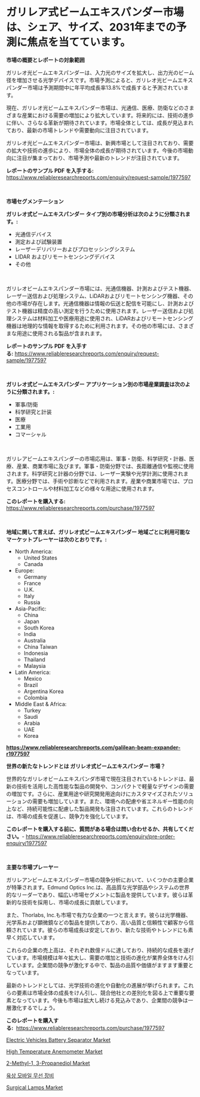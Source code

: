 <p><h1>ガリレア式ビームエキスパンダー市場は、シェア、サイズ、2031年までの予測に焦点を当てています。</h1></p><p><strong>市場の概要とレポートの対象範囲</strong></p>
<p><p>ガリレオ光ビームエキスパンダーは、入力光のサイズを拡大し、出力光のビーム径を増加させる光学デバイスです。市場予測によると、ガリレオ光ビームエキスパンダー市場は予測期間中に年平均成長率13.8%で成長すると予測されています。</p><p>現在、ガリレオ光ビームエキスパンダー市場は、光通信、医療、防衛などのさまざまな産業における需要の増加により拡大しています。将来的には、技術の進歩に伴い、さらなる革新が期待されています。市場全体としては、成長が見込まれており、最新の市場トレンドや需要動向に注目されています。</p><p>ガリレオ光ビームエキスパンダー市場は、新興市場として注目されており、需要の拡大や技術の進歩により、市場全体の成長が期待されています。今後の市場動向に注目が集まっており、市場予測や最新のトレンドが注目されています。</p></p>
<p><strong>レポートのサンプル PDF を入手する:</strong> <a href="https://www.reliableresearchreports.com/enquiry/request-sample/1977597">https://www.reliableresearchreports.com/enquiry/request-sample/1977597</a></p>
<p>&nbsp;</p>
<p><strong>市場セグメンテーション</strong></p>
<p><strong>ガリレオ式ビームエキスパンダー タイプ別の市場分析は次のように分類されます。:</strong></p>
<p><ul><li>光通信デバイス</li><li>測定および試験装置</li><li>レーザーデリバリーおよびプロセッシングシステム</li><li>LIDAR およびリモートセンシングデバイス</li><li>その他</li></ul></p>
<p>&nbsp;</p>
<p><p>ガリレオビームエキスパンダー市場には、光通信機器、計測およびテスト機器、レーザー送信および処理システム、LiDARおよびリモートセンシング機器、その他の市場が存在します。光通信機器は情報の伝送と配信を可能にし、計測およびテスト機器は精度の高い測定を行うために使用されます。レーザー送信および処理システムは材料加工や医療用途に使用され、LiDARおよびリモートセンシング機器は地理的な情報を取得するために利用されます。その他の市場には、さまざまな用途に使用される製品が含まれます。</p></p>
<p><strong>レポートのサンプル PDF を入手する:</strong>&nbsp;<a href="https://www.reliableresearchreports.com/enquiry/request-sample/1977597">https://www.reliableresearchreports.com/enquiry/request-sample/1977597</a></p>
<p>&nbsp;</p>
<p><strong> ガリレオ式ビームエキスパンダー アプリケーション別の市場産業調査は次のように分類されます。:</strong></p>
<p><ul><li>軍事/防衛</li><li>科学研究と計装</li><li>医療</li><li>工業用</li><li>コマーシャル</li></ul></p>
<p>&nbsp;</p>
<p><p>ガリレアビームエキスパンダーの市場応用は、軍事・防衛、科学研究・計器、医療、産業、商業市場に及びます。軍事・防衛分野では、長距離通信や監視に使用されます。科学研究と計器の分野では、レーザー実験や光学計測に使用されます。医療分野では、手術や診断などで利用されます。産業や商業市場では、プロセスコントロールや材料加工などの様々な用途に使用されます。</p></p>
<p><strong>このレポートを購入する:</strong>&nbsp; <a href="https://www.reliableresearchreports.com/purchase/1977597">https://www.reliableresearchreports.com/purchase/1977597</a></p>
<p>&nbsp;</p>
<p><strong>地域に関して言えば、ガリレオ式ビームエキスパンダー 地域ごとに利用可能なマーケットプレーヤーは次のとおりです。:</strong></p>
<p><ul>
    <li>
        North America:
        <ul>
            <li>United States</li>
            <li>Canada</li>
        </ul>
    </li>
    <li>
        Europe:
        <ul>
            <li>Germany</li>
            <li>France</li>
            <li>U.K.</li>
            <li>Italy</li>
            <li>Russia</li>
        </ul>
    </li>
    <li>
        Asia-Pacific:
        <ul>
            <li>China</li>
            <li>Japan</li>
            <li>South Korea</li>
            <li>India</li>
            <li>Australia</li>
            <li>China Taiwan</li>
            <li>Indonesia</li>
            <li>Thailand</li>
            <li>Malaysia</li>
        </ul>
    </li>
    <li>
        Latin America:
        <ul>
            <li>Mexico</li>
            <li>Brazil</li>
            <li>Argentina Korea</li>
            <li>Colombia</li>
        </ul>
    </li>
    <li>
        Middle East & Africa:
        <ul>
            <li>Turkey</li>
            <li>Saudi</li>
            <li>Arabia</li>
            <li>UAE</li>
            <li>Korea</li>
        </ul>
    </li>
    </ul></p>
<p><strong><a href="https://www.reliableresearchreports.com/galilean-beam-expander-r1977597">https://www.reliableresearchreports.com/galilean-beam-expander-r1977597</a></strong>&nbsp;</p>
<p><strong>世界の新たなトレンドとは ガリレオ式ビームエキスパンダー 市場？</strong></p>
<p><p>世界的なガリレオビームエキスパンダ市場で現在注目されているトレンドは、最新の技術を活用した高性能な製品の開発や、コンパクトで軽量なデザインの需要の増加です。さらに、産業用途や研究開発用途向けにカスタマイズされたソリューションの需要も増加しています。また、環境への配慮や省エネルギー性能の向上など、持続可能性に配慮した製品開発も注目されています。これらのトレンドは、市場の成長を促進し、競争力を強化しています。</p></p>
<p><strong>このレポートを購入する前に、質問がある場合は問い合わせるか、共有してください。</strong>- <a href="https://www.reliableresearchreports.com/enquiry/pre-order-enquiry/1977597">https://www.reliableresearchreports.com/enquiry/pre-order-enquiry/1977597</a></p>
<p>&nbsp;</p>
<p><strong>主要な市場プレーヤー</strong></p>
<p><p>ガリレアンビームエキスパンダー市場の競争分析において、いくつかの主要企業が特筆されます。Edmund Optics Inc.は、高品質な光学部品やシステムの世界的なリーダーであり、幅広い市場セグメントに製品を提供しています。彼らは革新的な技術を採用し、市場の成長に貢献しています。</p><p>また、Thorlabs, Inc.も市場で有力な企業の一つと言えます。彼らは光学機器、光学系および顕微鏡などの製品を提供しており、高い品質と信頼性で顧客から信頼されています。彼らの市場成長は安定しており、新たな技術やトレンドにも素早く対応しています。</p><p>これらの企業の売上高は、それぞれ数億ドルに達しており、持続的な成長を遂げています。市場規模は年々拡大し、需要の増加と技術の進化が業界全体をけん引しています。企業間の競争が激化する中で、製品の品質や価値がますます重要となっています。</p><p>最新のトレンドとしては、光学技術の進化や自動化の進展が挙げられます。これらの要素は市場全体の成長をけん引し、競合他社との差別化を図る上で重要な要素となっています。今後も市場は拡大し続ける見込みであり、企業間の競争は一層激化するでしょう。</p></p>
<p><strong>このレポートを購入する:</strong>&nbsp;&nbsp;<a href="https://www.reliableresearchreports.com/purchase/1977597">https://www.reliableresearchreports.com/purchase/1977597</a></p>
<p><p><a href="https://noble-drawer-34c.notion.site/Electric-Vehicles-Battery-Separator-Market-Trends-and-Market-Analysis-forecasted-for-period-2024-203-48ae3154a6ad407e84ba325447726d0d">Electric Vehicles Battery Separator Market</a></p><p><a href="https://view.publitas.com/reportprime-1/high-temperature-anemometer-market-report-reveals-the-latest-trends-and-growth-opportunities-of-this-market/">High Temperature Anemometer Market</a></p><p><a href="https://issuu.com/reportprime-2/docs/2-methyl-1-3-propanediol-market-size-2030.pptx">2-Methyl-1, 3-Propanediol Market</a></p><p><a href="https://medium.com/@felipegrrady654556/%EB%95%85-%EB%AA%A8%EB%B0%94%EC%9D%BC-%EB%9D%BC%EB%94%94%EC%98%A4-%EC%9E%A5%EB%B9%84-%EC%8B%9C%EC%9E%A5-%EB%B3%B4%EA%B3%A0%EC%84%9C%EB%8A%94-%EC%9D%B4-%EC%8B%9C%EC%9E%A5%EC%9D%98-%EC%B5%9C%EC%8B%A0-%ED%8A%B8%EB%A0%8C%EB%93%9C%EC%99%80-%EC%84%B1%EC%9E%A5-%EA%B8%B0%ED%9A%8C%EB%A5%BC-%EB%B3%B4%EC%97%AC%EC%A4%8D%EB%8B%88%EB%8B%A4-9606daf720a3">육상 모바일 무선 장비</a></p><p><a href="https://github.com/globismark/Market-Research-Report-List-3/blob/main/surgical-lamps-market.md">Surgical Lamps Market</a></p></p>